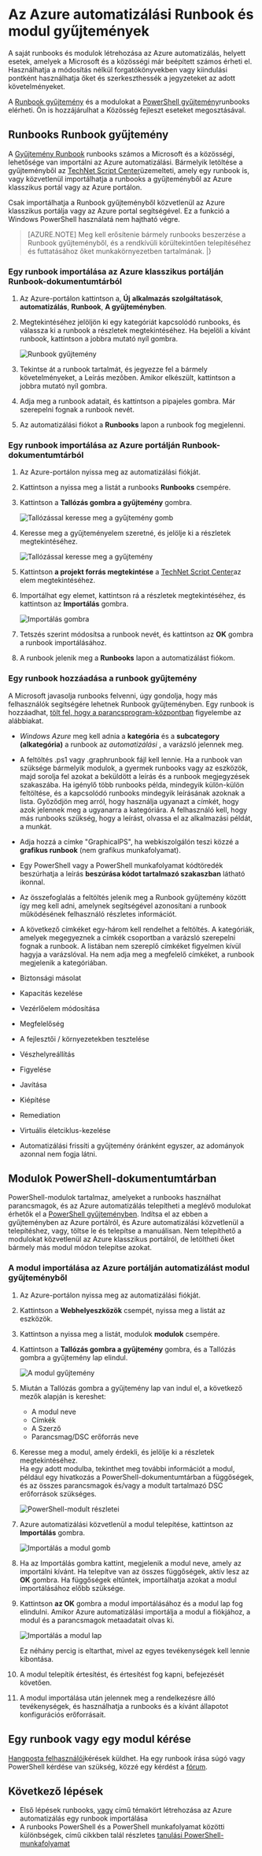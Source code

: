 <properties
    pageTitle="Az Azure automatizálási Runbook és modul minták |} Microsoft Azure"
    description="Runbooks és a Microsoft és a közösségi modul telepítése és használata az Azure automatizálást környezetben való érhetők el.  Ez a cikk ismerteti, hogy ezek az erőforrások érheti el, és szeretné gyűjteménybe a runbooks küldeni."
    services="automation"
    documentationCenter=""
    authors="mgoedtel"
    manager="jwhit"
    editor="tysonn" />
<tags
    ms.service="automation"
    ms.devlang="na"
    ms.topic="article"
    ms.tgt_pltfrm="na"
    ms.workload="infrastructure-services"
    ms.date="09/18/2016"
    ms.author="magoedte;bwren" />


# <a name="runbook-and-module-galleries-for-azure-automation"></a>Az Azure automatizálási Runbook és modul gyűjtemények

A saját runbooks és modulok létrehozása az Azure automatizálás, helyett esetek, amelyek a Microsoft és a közösségi már beépített számos érheti el.  Használhatja a módosítás nélkül forgatókönyvekben vagy kiindulási pontként használhatja őket és szerkeszthessék a jegyzeteket az adott követelményeket.

A [Runbook gyűjtemény](#runbooks-in-runbook-gallery) és a modulokat a [PowerShell gyűjtemény](#modules-in-powerShell-gallery)runbooks elérheti.  Ön is hozzájárulhat a Közösség fejleszt eseteket megosztásával.

## <a name="runbooks-in-runbook-gallery"></a>Runbooks Runbook gyűjtemény

A [Gyűjtemény Runbook](http://gallery.technet.microsoft.com/scriptcenter/site/search?f[0].Type=RootCategory&f[0].Value=WindowsAzure&f[1].Type=SubCategory&f[1].Value=WindowsAzure_automation&f[1].Text=Automation) runbooks számos a Microsoft és a közösségi, lehetősége van importálni az Azure automatizálási. Bármelyik letöltése a gyűjteményből az [TechNet Script Center](http://gallery.technet.microsoft.com/)üzemelteti, amely egy runbook is, vagy közvetlenül importálhatja a runbooks a gyűjteményből az Azure klasszikus portál vagy az Azure portálon.

Csak importálhatja a Runbook gyűjteményből közvetlenül az Azure klasszikus portálja vagy az Azure portal segítségével. Ez a funkció a Windows PowerShell használatá nem hajtható végre.

>[AZURE.NOTE] Meg kell erősítenie bármely runbooks beszerzése a Runbook gyűjteményből, és a rendkívüli körültekintően telepítéséhez és futtatásához őket munkakörnyezetben tartalmának. |}

### <a name="to-import-a-runbook-from-the-runbook-gallery-with-the-azure-classic-portal"></a>Egy runbook importálása az Azure klasszikus portálján Runbook-dokumentumtárból

1. Az Azure-portálon kattintson a, **Új** **alkalmazás szolgáltatások**, **automatizálás**, **Runbook**, **A gyűjteményben**.
2. Megtekintéséhez jelöljön ki egy kategóriát kapcsolódó runbooks, és válassza ki a runbook a részletek megtekintéséhez. Ha bejelöli a kívánt runbook, kattintson a jobbra mutató nyíl gombra.

    ![Runbook gyűjtemény](media/automation-runbook-gallery/runbook-gallery.png)

3. Tekintse át a runbook tartalmát, és jegyezze fel a bármely követelményeket, a Leírás mezőben. Amikor elkészült, kattintson a jobbra mutató nyíl gombra.
4. Adja meg a runbook adatait, és kattintson a pipajeles gombra. Már szerepelni fognak a runbook nevét.
5. Az automatizálási fiókot a **Runbooks** lapon a runbook fog megjelenni.

### <a name="to-import-a-runbook-from-the-runbook-gallery-with-the-azure-portal"></a>Egy runbook importálása az Azure portálján Runbook-dokumentumtárból

1. Az Azure-portálon nyissa meg az automatizálási fiókját.
2. Kattintson a nyissa meg a listát a runbooks **Runbooks** csempére.
3. Kattintson a **Tallózás gombra a gyűjtemény** gombra.

    ![Tallózással keresse meg a gyűjtemény gomb](media/automation-runbook-gallery/browse-gallery-button.png)

4. Keresse meg a gyűjteményelem szeretné, és jelölje ki a részletek megtekintéséhez.

    ![Tallózással keresse meg a gyűjtemény](media/automation-runbook-gallery/browse-gallery.png)

4. Kattintson **a projekt forrás megtekintése** a [TechNet Script Center](http://gallery.technet.microsoft.com/)az elem megtekintéséhez.
5. Importálhat egy elemet, kattintson rá a részletek megtekintéséhez, és kattintson az **Importálás** gombra.

    ![Importálás gombra](media/automation-runbook-gallery/gallery-item-detail.png)

6. Tetszés szerint módosítsa a runbook nevét, és kattintson az **OK** gombra a runbook importálásához.
5. A runbook jelenik meg a **Runbooks** lapon a automatizálást fiókom.


### <a name="adding-a-runbook-to-the-runbook-gallery"></a>Egy runbook hozzáadása a runbook gyűjtemény

A Microsoft javasolja runbooks felvenni, úgy gondolja, hogy más felhasználók segítségére lehetnek Runbook gyűjteményben.  Egy runbook is hozzáadhat, [tölt fel, hogy a parancsprogram-központban](http://gallery.technet.microsoft.com/site/upload) figyelembe az alábbiakat.

- *Windows Azure* meg kell adnia a **kategória** és a **subcategory (alkategória)** a runbook az *automatizálási* , a varázsló jelennek meg.  

- A feltöltés .ps1 vagy .graphrunbook fájl kell lennie.  Ha a runbook van szüksége bármelyik modulok, a gyermek runbooks vagy az eszközök, majd sorolja fel azokat a beküldött a leírás és a runbook megjegyzések szakaszába.  Ha igénylő több runbooks példa, mindegyik külön-külön feltöltése, és a kapcsolódó runbooks mindegyik leírásának azoknak a lista. Győződjön meg arról, hogy használja ugyanazt a címkét, hogy azok jelennek meg a ugyanarra a kategóriára. A felhasználó kell, hogy más runbooks szükség, hogy a leírást, olvassa el az alkalmazási példát, a munkát.

- Adja hozzá a címke "GraphicalPS", ha webkiszolgálón teszi közzé a **grafikus runbook** (nem grafikus munkafolyamat). 

- Egy PowerShell vagy a PowerShell munkafolyamat kódtöredék beszúrhatja a leírás **beszúrása kódot tartalmazó szakaszban** látható ikonnal.

- Az összefoglalás a feltöltés jelenik meg a Runbook gyűjtemény között így meg kell adni, amelynek segítségével azonosítani a runbook működésének felhasználó részletes információt.

- A következő címkéket egy-három kell rendelhet a feltöltés.  A kategóriák, amelyek megegyeznek a címkék csoportban a varázsló szerepelni fognak a runbook.  A listában nem szereplő címkéket figyelmen kívül hagyja a varázslóval. Ha nem adja meg a megfelelő címkéket, a runbook megjelenik a kategóriában.

 - Biztonsági másolat
 - Kapacitás kezelése
 - Vezérlőelem módosítása
 - Megfelelőség
 - A fejlesztői / környezetekben tesztelése
 - Vészhelyreállítás
 - Figyelése
 - Javítása
 - Kiépítése
 - Remediation
 - Virtuális életciklus-kezelése


- Automatizálási frissíti a gyűjtemény óránként egyszer, az adományok azonnal nem fogja látni.

## <a name="modules-in-powershell-gallery"></a>Modulok PowerShell-dokumentumtárban

PowerShell-modulok tartalmaz, amelyeket a runbooks használhat parancsmagok, és az Azure automatizálás telepítheti a meglévő modulokat érhetők el a [PowerShell gyűjteményben](http://www.powershellgallery.com).  Indítsa el az ebben a gyűjteményben az Azure portálról, és Azure automatizálási közvetlenül a telepítéshez, vagy, töltse le és telepítse a manuálisan.  Nem telepíthető a modulokat közvetlenül az Azure klasszikus portálról, de letöltheti őket bármely más modul módon telepítse azokat.

### <a name="to-import-a-module-from-the-automation-module-gallery-with-the-azure-portal"></a>A modul importálása az Azure portálján automatizálást modul gyűjteményből

1. Az Azure-portálon nyissa meg az automatizálási fiókját.
2. Kattintson a **Webhelyeszközök** csempét, nyissa meg a listát az eszközök.
3. Kattintson a nyissa meg a listát, modulok **modulok** csempére.
4. Kattintson a **Tallózás gombra a gyűjtemény** gombra, és a Tallózás gombra a gyűjtemény lap elindul.

    ![A modul gyűjtemény](media/automation-runbook-gallery/modules-blade.png) <br>
5. Miután a Tallózás gombra a gyűjtemény lap van indul el, a következő mezők alapján is kereshet:

   - A modul neve
   - Címkék
   - A Szerző
   - Parancsmag/DSC erőforrás neve

6. Keresse meg a modul, amely érdekli, és jelölje ki a részletek megtekintéséhez.  
Ha egy adott modulba, tekinthet meg további információt a modul, például egy hivatkozás a PowerShell-dokumentumtárban a függőségek, és az összes parancsmagok és/vagy a modult tartalmazó DSC erőforrások szükséges.

    ![PowerShell-modult részletei](media/automation-runbook-gallery/gallery-item-details-blade.png) <br>

7. Azure automatizálási közvetlenül a modul telepítése, kattintson az **Importálás** gombra.

    ![Importálás a modul gomb](media/automation-runbook-gallery/module-import-button.png)

8. Ha az Importálás gombra kattint, megjelenik a modul neve, amely az importálni kívánt. Ha telepítve van az összes függőségek, aktív lesz az **OK** gombra. Ha függőségek eltűntek, importálhatja azokat a modul importálásához előbb szüksége.
9. Kattintson **az OK** gombra a modul importálásához és a modul lap fog elindulni. Amikor Azure automatizálási importálja a modul a fiókjához, a modul és a parancsmagok metaadatait olvas ki.

    ![Importálás a modul lap](media/automation-runbook-gallery/module-import-blade.png)

    Ez néhány percig is eltarthat, mivel az egyes tevékenységek kell lennie kibontása.
10. A modul telepítik értesítést, és értesítést fog kapni, befejezését követően.
11. A modul importálása után jelennek meg a rendelkezésre álló tevékenységek, és használhatja a runbooks és a kívánt állapotot konfigurációs erőforrásait.

## <a name="requesting-a-runbook-or-module"></a>Egy runbook vagy egy modul kérése

[Hangposta felhasználói](https://feedback.azure.com/forums/246290-azure-automation/)kérések küldhet.  Ha egy runbook írása súgó vagy PowerShell kérdése van szükség, közzé egy kérdést a [fórum](http://social.msdn.microsoft.com/Forums/windowsazure/en-US/home?forum=azureautomation&filter=alltypes&sort=lastpostdesc).

## <a name="next-steps"></a>Következő lépések

- Első lépések runbooks, [vagy](automation-creating-importing-runbook.md) című témakört létrehozása az Azure automatizálás egy runbook importálása
- A runbooks PowerShell és a PowerShell munkafolyamat közötti különbségek, című cikkben talál részletes [tanulási PowerShell-munkafolyamat](automation-powershell-workflow.md)
